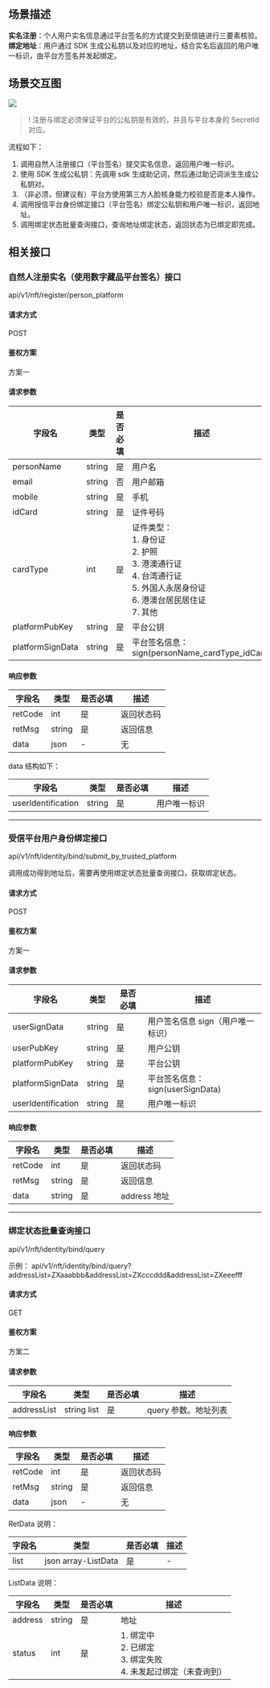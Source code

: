 
## 场景描述

**实名注册**：个人用户实名信息通过平台签名的方式提交到至信链进行三要素核验。
**绑定地址**：用户通过 SDK 生成公私钥以及对应的地址，结合实名后返回的用户唯一标识，由平台方签名并发起绑定。

## 场景交互图
![](https://qcloudimg.tencent-cloud.cn/raw/4b07191419806bed84ad6469c57f366b.png)

>! 注册与绑定必须保证平台的公私钥是有效的，并且与平台本身的 SecretId 对应。

流程如下：

1. 调用自然人注册接口（平台签名）提交实名信息，返回用户唯一标识。
2. 使用 SDK 生成公私钥：先调用 sdk 生成助记词，然后通过助记词派生生成公私钥对。
3. （非必须，但建议有）平台方使用第三方人脸核身能力校验是否是本人操作。
4. 调用授信平台身份绑定接口（平台签名）绑定公私钥和用户唯一标识，返回地址。
5.  调用绑定状态批量查询接口，查询地址绑定状态，返回状态为已绑定即完成。

## 相关接口



### 自然人注册实名（使用数字藏品平台签名）接口

api/v1/nft/register/person_platform

#### 请求方式

POST

#### 鉴权方案

方案一

#### 请求参数

 |  字段名           	|  类型   	|  是否必填 	|  描述                                                                                            	|
|-------------------	|---------	|-----------	|--------------------------------------------------------------------------------------------------	|
|  personName       	|  string 	|  是       	|  用户名                                                                                          	|
|  email            	|  string 	|  否       	|  用户邮箱                                                                                        	|
|  mobile           	|  string 	|  是       	|  手机                                                                                            	|
|  idCard           	|  string 	|  是       	|  证件号码                                                                                        	|
|  cardType         	|  int    	|  是       	|  证件类型：<br>1. 身份证<br>2. 护照 <br>3. 港澳通行证<br> 4. 台湾通行证<br> 5. 外国人永居身份证<br> 6. 港澳台居民居住证<br> 7. 其他 	|
|  platformPubKey   	|  string 	|  是       	|  平台公钥                                                                                        	|
|  platformSignData 	|  string 	|  是       	|  平台签名信息：sign(personName_cardType_idCard)                                                   	|

#### 响应参数

|  字段名  	|  类型   	|  是否必填 	|  描述        	|
|----------	|---------	|-----------	|--------------	|
|  retCode 	|  int    	|  是       	|  返回状态码  	|
|  retMsg  	|  string 	|  是       	|  返回信息    	|
|  data    	|  json   	|    -       	|  无          	|

data 结构如下：

|  字段名             	|  类型   	|  是否必填 	|  描述         	|
|---------------------	|---------	|-----------	|---------------	|
|  userIdentification 	|  string 	|  是       	|  用户唯一标识 	|


---
### 受信平台用户身份绑定接口

api/v1/nft/identity/bind/submit_by_trusted_platform

调用成功得到地址后，需要再使用绑定状态批量查询接口，获取绑定状态。

#### 请求方式

POST

#### 鉴权方案

方案一

#### 请求参数

|  字段名             	|  类型   	|  是否必填 	|  描述                             	|
|---------------------	|---------	|-----------	|-----------------------------------	|
|  userSignData       	|  string 	|  是       	|  用户签名信息 sign（用户唯一标识） 	|
|  userPubKey         	|  string 	|  是       	|  用户公钥                         	|
|  platformPubKey     	|  string 	|  是       	|  平台公钥                         	|
|  platformSignData   	|  string 	|  是       	|  平台签名信息：sign(userSignData)  	|
|  userIdentification 	|  string 	|  是       	|  用户唯一标识                     	|

#### 响应参数

|  字段名  	|  类型   	|  是否必填 	|  描述        	|
|----------	|---------	|-----------	|--------------	|
|  retCode 	|  int    	|  是       	|  返回状态码  	|
|  retMsg  	|  string 	|  是       	|  返回信息    	|
|  data    	|  string 	|  是       	|  address 地址 	|


---
### 绑定状态批量查询接口

api/v1/nft/identity/bind/query

示例：
api/v1/nft/identity/bind/query?addressList=ZXaaabbb&addressList=ZXcccddd&addressList=ZXeeefff

#### 请求方式

GET

####   鉴权方案

方案二

#### 请求参数

|  字段名      	|  类型        	|  是否必填 	|  描述                	|
|--------------	|--------------	|-----------	|----------------------	|
|  addressList 	|  string list 	|  是       	|  query 参数。地址列表 	|

#### 响应参数

|  字段名  	|  类型   	|  是否必填 	|  描述        	|
|----------	|---------	|-----------	|--------------	|
|  retCode 	|  int    	|  是       	|  返回状态码  	|
|  retMsg  	|  string 	|  是       	|  返回信息    	|
|  data    	|  json   	|      -     	|  无          	|

RetData 说明：

|  字段名 	|  类型                 	|  是否必填 	|  描述 	|
|---------	|-----------------------	|-----------	|-------	|
|  list   	|  json array-ListData  	|  是       	|   -    	|

ListData 说明：

|  字段名  	|  类型   	|  是否必填 	|  描述                                                    	|
|----------	|---------	|-----------	|----------------------------------------------------------	|
|  address 	|  string 	|  是       	|  地址                                                    	|
|  status  	|  int    	|  是       	|  1. 绑定中<br> 2. 已绑定<br> 3. 绑定失败<br> 4. 未发起过绑定（未查询到） 	|
